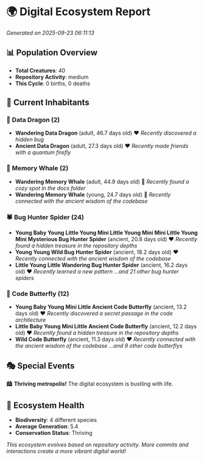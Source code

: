 # 🌍 Digital Ecosystem Report
*Generated on 2025-09-23 06:11:13*

## 📊 Population Overview
- **Total Creatures**: 40
- **Repository Activity**: medium
- **This Cycle**: 0 births, 0 deaths

## 👥 Current Inhabitants

### 🐉 Data Dragon (2)
- **Wandering Data Dragon** (adult, 46.7 days old) ❤️
  *Recently discovered a hidden bug*
- **Ancient Data Dragon** (adult, 27.3 days old) ❤️
  *Recently made friends with a quantum firefly*

### 🐋 Memory Whale (2)
- **Wandering Memory Whale** (adult, 44.9 days old) 💛
  *Recently found a cozy spot in the docs folder*
- **Wandering Memory Whale** (young, 24.7 days old) 💚
  *Recently connected with the ancient wisdom of the codebase*

### 🕷️ Bug Hunter Spider (24)
- **Young Baby Young Little Young Mini Little Young Mini Mini Little Young Mini Mysterious Bug Hunter Spider** (ancient, 20.8 days old) ❤️
  *Recently found a hidden treasure in the repository depths*
- **Young Young Wild Bug Hunter Spider** (ancient, 18.2 days old) ❤️
  *Recently connected with the ancient wisdom of the codebase*
- **Little Young Little Wandering Bug Hunter Spider** (ancient, 16.2 days old) ❤️
  *Recently learned a new pattern*
  *...and 21 other bug hunter spiders*

### 🦋 Code Butterfly (12)
- **Young Baby Young Mini Little Ancient Code Butterfly** (ancient, 13.2 days old) ❤️
  *Recently discovered a secret passage in the code architecture*
- **Little Baby Young Mini Little Ancient Code Butterfly** (ancient, 12.2 days old) ❤️
  *Recently found a hidden treasure in the repository depths*
- **Wild Code Butterfly** (ancient, 11.3 days old) ❤️
  *Recently connected with the ancient wisdom of the codebase*
  *...and 9 other code butterflys*

## 🎭 Special Events

🏙️ **Thriving metropolis!** The digital ecosystem is bustling with life.

## 🔬 Ecosystem Health
- **Biodiversity**: 4 different species
- **Average Generation**: 5.4
- **Conservation Status**: Thriving

*This ecosystem evolves based on repository activity. More commits and interactions create a more vibrant digital world!*